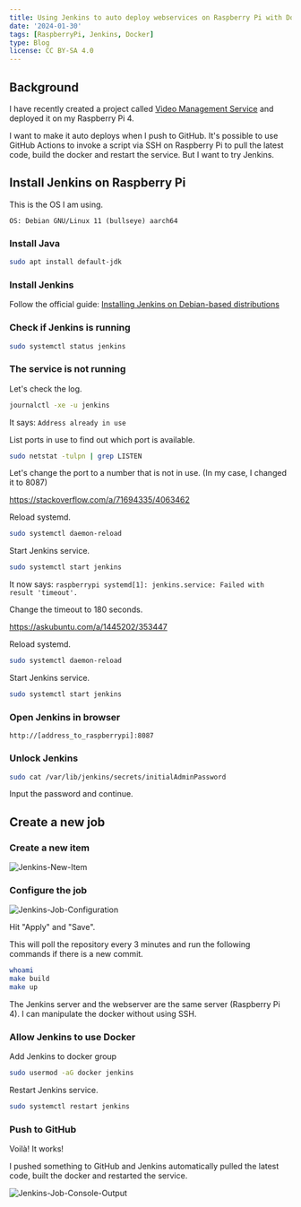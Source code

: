 ```yaml
---
title: Using Jenkins to auto deploy webservices on Raspberry Pi with Docker
date: '2024-01-30'
tags: [RaspberryPi, Jenkins, Docker]
type: Blog
license: CC BY-SA 4.0
---
```


## Background

I have recently created a project called [Video Management Service](https://github.com/HackingGate/video-management-service) and deployed it on my Raspberry Pi 4.

I want to make it auto deploys when I push to GitHub. It's possible to use GitHub Actions to invoke a script via SSH on Raspberry Pi to pull the latest code, build the docker and restart the service. But I want to try Jenkins.

## Install Jenkins on Raspberry Pi

This is the OS I am using.

```
OS: Debian GNU/Linux 11 (bullseye) aarch64
```

### Install Java

```sh
sudo apt install default-jdk
```

### Install Jenkins

Follow the official guide: [Installing Jenkins on Debian-based distributions](https://www.jenkins.io/doc/book/installing/#debianubuntu)

### Check if Jenkins is running

```sh
sudo systemctl status jenkins
```

### The service is not running

Let's check the log.

```sh
journalctl -xe -u jenkins
```

It says: `Address already in use`

List ports in use to find out which port is available.

```sh
sudo netstat -tulpn | grep LISTEN
```

Let's change the port to a number that is not in use. (In my case, I changed it to 8087)

https://stackoverflow.com/a/71694335/4063462

Reload systemd.

```sh
sudo systemctl daemon-reload
```

Start Jenkins service.

```sh
sudo systemctl start jenkins
```

It now says: `raspberrypi systemd[1]: jenkins.service: Failed with result 'timeout'.`

Change the timeout to 180 seconds.

https://askubuntu.com/a/1445202/353447

Reload systemd.

```sh
sudo systemctl daemon-reload
```

Start Jenkins service.

```sh
sudo systemctl start jenkins
```

### Open Jenkins in browser

```url
http://[address_to_raspberrypi]:8087
```

### Unlock Jenkins

```sh
sudo cat /var/lib/jenkins/secrets/initialAdminPassword
```

Input the password and continue.

## Create a new job

### Create a new item

![Jenkins-New-Item](/static/images/Jenkins-New-Item.webp)

### Configure the job

![Jenkins-Job-Configuration](/static/images/Jenkins-Job-Configuration.webp)

Hit "Apply" and "Save".

This will poll the repository every 3 minutes and run the following commands if there is a new commit.

```sh
whoami
make build 
make up
```

The Jenkins server and the webserver are the same server (Raspberry Pi 4). I can manipulate the docker without using SSH.

### Allow Jenkins to use Docker

Add Jenkins to docker group

```sh
sudo usermod -aG docker jenkins
```

Restart Jenkins service.

```sh
sudo systemctl restart jenkins
```

### Push to GitHub

Voilà! It works!

I pushed something to GitHub and Jenkins automatically pulled the latest code, built the docker and restarted the service.

![Jenkins-Job-Console-Output](/static/images/Jenkins-Job-Console-Output.webp)
